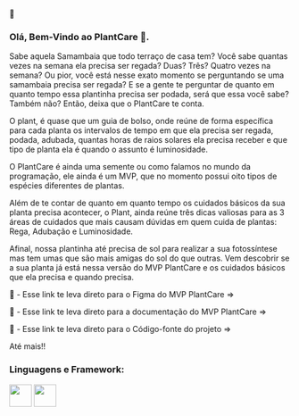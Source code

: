 :seedling:
### Olá, Bem-Vindo ao PlantCare 👋.

Sabe aquela Samambaia que todo terraço de casa tem? Você sabe quantas vezes na semana ela precisa ser regada? Duas? Três? Quatro vezes na semana? Ou pior, você está nesse exato momento se perguntando se uma samambaia precisa ser regada? E se a gente te perguntar de quanto em quanto tempo essa plantinha precisa ser podada, será que essa você sabe? Também não? 
Então, deixa que o PlantCare te conta. 

O plant, é quase que um guia de bolso, onde reúne de forma específica para cada planta os intervalos de tempo em que ela precisa ser regada, podada, adubada, quantas horas de raios solares ela precisa receber e que tipo de planta ela é quando o assunto é luminosidade.

O PlantCare é ainda uma semente ou como falamos no mundo da programação, ele ainda é um MVP, que no momento possui oito tipos de espécies diferentes de plantas.

Além de te contar de quanto em quanto tempo os cuidados básicos da sua planta precisa acontecer, o Plant, ainda reúne três dicas valiosas para as 3 áreas de cuidados que mais causam dúvidas em quem cuida de plantas: Rega, Adubação e Luminosidade. 

Afinal, nossa plantinha até precisa de sol para realizar a sua fotossíntese mas tem umas que são mais amigas do sol do que outras. Vem descobrir se a sua planta já está nessa versão do MVP PlantCare e os cuidados básicos que ela precisa e quando precisa.


:herb: - Esse link te leva direto para o Figma do MVP PlantCare =>

:herb: - Esse link te leva direto para a documentação do MVP PlantCare =>

:herb: - Esse link te leva direto para o Código-fonte do projeto =>

Até mais!!


### Linguagens e Framework:
          
<img src="https://cdn.jsdelivr.net/gh/devicons/devicon/icons/dart/dart-original-wordmark.svg" width="40" height="40"/> <img loading="lazy" src="https://cdn.jsdelivr.net/gh/devicons/devicon/icons/flutter/flutter-original.svg" width="40" height="40"/>

          
